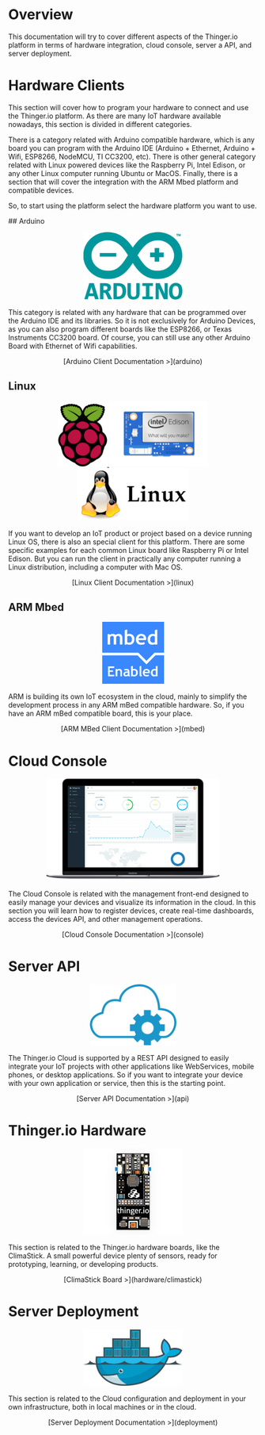 Overview
========

This documentation will try to cover different aspects of the Thinger.io platform in terms of hardware integration, cloud console, server a API, and server deployment.

# Hardware Clients

This section will cover how to program your hardware to connect and use the Thinger.io platform. As there are many IoT hardware available nowadays, this section is divided in different categories.

There is a category related with Arduino compatible hardware, which is any board you can program with the Arduino IDE (Arduino + Ethernet, Arduino + Wifi, ESP8266, NodeMCU, TI CC3200, etc). There is other general category related with Linux powered devices like the Raspberry Pi, Intel Edison, or any other Linux computer running Ubuntu or MacOS. Finally, there is a section that will cover the integration with the ARM Mbed platform and compatible devices.

So, to start using the platform select the hardware platform you want to use.

## Arduino

<p align="center">
<img src="assets/arduino-logo.png" width="200px">
</p>


This category is related with any hardware that can be programmed over the Arduino IDE and its libraries. So it is not exclusively for Arduino Devices, as you can also program different boards like the ESP8266, or Texas Instruments CC3200 board. Of course, you can still use any other Arduino Board with Ethernet of Wifi capabilities.

<p align="center">
[Arduino Client Documentation >](arduino)
</p>

## Linux

<p align="center">
<a href="linux">
<img src="assets/raspberry-pi.png" width="100px">
</a>
<img src="assets/computer_edison.png" width="200px">
<img src="assets/linux-logo.png" width="225px">
</p>

If you want to develop an IoT product or project based on a device running Linux OS, there is also an special client for this platform. There are some specific examples for each common Linux board like Raspberry Pi or Intel Edison. But you can run the client in practically any computer running a Linux distribution, including a computer with Mac OS.

<p align="center">
[Linux Client Documentation >](linux)
</p>

## ARM Mbed

<p align="center">
<img src="assets/mbed-enabled-logo.png" width="125px">
</p>

ARM is building its own IoT ecosystem in the cloud, mainly to simplify the development process in any ARM mBed compatible hardware. So, if you have an ARM mBed compatible board, this is your place.

<p align="center">
[ARM MBed Client Documentation >](mbed)
</p>

Cloud Console
=============

<p align="center">
<a href="console">
<img src="assets/console.png" width="350px">
</a>
</p>

The Cloud Console is related with the management front-end designed to easily manage your devices and visualize its information in the cloud. In this section you will learn how to register devices, create real-time dashboards, access the devices API, and other management operations.

<p align="center">
[Cloud Console Documentation >](console)
</p>

Server API
==========

<p align="center">
<img src="assets/api.png" width="175px">
</p>

The Thinger.io Cloud is supported by a REST API designed to easily integrate your IoT projects with other applications like WebServices, mobile phones, or desktop applications. So if you want to integrate your device with your own application or service, then this is the starting point.

<p align="center">
[Server API Documentation >](api)
</p>

Thinger.io Hardware
===================

<p align="center">
<img src="assets/climastick.jpg" width="200px">
</p>

This section is related to the Thinger.io hardware boards, like the ClimaStick. A small powerful device plenty of sensors, ready for prototyping, learning, or developing products.

<p align="center">
[ClimaStick Board >](hardware/climastick)
</p>

Server Deployment
=================

<p align="center">
<img src="assets/docker-logo.png" width="200px">
</p>

This section is related to the Cloud configuration and deployment in your own infrastructure, both in local machines or in the cloud.

<p align="center">
[Server Deployment Documentation >](deployment)
</p>



